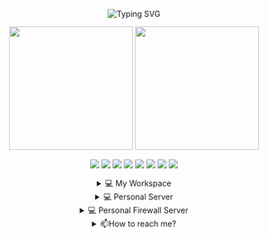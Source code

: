 
<p align='center' href="https://github.com/georgekhananaev">  
<img src="https://readme-typing-svg.demolab.com?font=Georgia&size=22&duration=2000&pause=3000&color=062174FF&center=true&multiline=true&width=840&height=120&lines=Hi+there+👋;I'm+George+Khananaev.;Python Full Stack Developer+With+3+Years+of+Experience.;Specializing+on+Web+Applications+%7C+Bots+%7C+Micro+Services+%7C+Data+Processing+%7C+More..." alt="Typing SVG" />
</p>






<p align='center'>
  <a href="#"><img src="https://github-readme-stats.vercel.app/api/top-langs/?username=georgekhananaev&theme=blue-green" height="220"></a>
  <a href="#"><img src="https://github-readme-stats.vercel.app/api?username=georgekhananaev&show_icons=true&count_private=true&theme=dark" height="220"></a><br>
  
  
  
 
</p>
<p align='center'>  
<img src="https://img.shields.io/badge/Python-14354C?style=for-the-badge&logo=python&logoColor=white" />
<img src="https://img.shields.io/badge/Java-ED8B00?style=for-the-badge&logo=java&logoColor=white" />
<img src="https://img.shields.io/badge/JavaScript-F7DF1E?style=for-the-badge&logo=javascript&logoColor=black" />
<img src="https://img.shields.io/badge/React-20232A?style=for-the-badge&logo=react&logoColor=61DAFB" />
<img src="https://img.shields.io/badge/HTML5-E34F26?style=for-the-badge&logo=html5&logoColor=white" />
<img src="https://img.shields.io/badge/Sass-CC6699?style=for-the-badge&logo=sass&logoColor=white" />
<img src="https://img.shields.io/badge/CSS3-1572B6?style=for-the-badge&logo=css3&logoColor=white" />
   <a href="https://visitorbadge.io/status?path=https%3A%2F%2Fgithub.com%2Fgeorgekhananaev"><img src="https://api.visitorbadge.io/api/visitors?path=https%3A%2F%2Fgithub.com%2Fgeorgekhananaev&countColor=%23263759" /></a>
</p>




<details align='center'>
  <summary>💻 My Workspace</summary>
  <br>
  <img src="https://img.shields.io/badge/windows-%230078D6.svg?&style=for-the-badge&logo=windows&logoColor=white" />
  <img src="https://img.shields.io/badge/AMD%20Ryzen_9_5950X-ED1C24?style=for-the-badge&logo=amd&logoColor=white" />
  <img src="https://img.shields.io/badge/RAM-32GB-%230071C5.svg?&style=for-the-badge&logoColor=white" />
  <img src="https://img.shields.io/badge/nvidia-rtx%203080-%2376B900.svg?&style=for-the-badge&logo=nvidia&logoColor=white" />
<br>
</details>

<details align='center'>
  <summary>💻 Personal Server</summary>
  <br>
  <img src="https://img.shields.io/badge/proxmox-%23E57000.svg?&style=for-the-badge&logo=proxmox&logoColor=white" />
  <img src="https://img.shields.io/badge/Intel%20Core_i7_8th-0071C5?style=for-the-badge&logo=intel&logoColor=white" />
  <img src="https://img.shields.io/badge/RAM-64GB-%230071C5.svg?&style=for-the-badge&logoColor=white" /><br>
  <img src="https://img.shields.io/badge/Ubuntu-E95420?style=for-the-badge&logo=ubuntu&logoColor=white" />
  <img src="https://img.shields.io/badge/Containers-2CA5E0?style=for-the-badge&logo=docker&logoColor=white" />
  <br>
</details>

<details align='center'>
  <summary>💻 Personal Firewall Server</summary>
  <br>
  <img src="https://img.shields.io/badge/proxmox-%23E57000.svg?&style=for-the-badge&logo=proxmox&logoColor=white" />
  <img src="https://img.shields.io/badge/Intel%20Celeron_12th_J6412-0071C5?style=for-the-badge&logo=intel&logoColor=white" />
  <img src="https://img.shields.io/badge/RAM-16GB-%230071C5.svg?&style=for-the-badge&logoColor=white" /><br>
  <img src="https://img.shields.io/badge/-pfSense-%23212121?style=for-the-badge&logo=pfsense&logoColor=white" />
  <img src="https://img.shields.io/badge/home%20assistant-%2341BDF5.svg?style=for-the-badge&logo=home-assistant&logoColor=white" />
  <img src="https://img.shields.io/badge/Containers-2CA5E0?style=for-the-badge&logo=docker&logoColor=white" />
<br>
</details>



<details align='center'>
  <summary>📫How to reach me?</summary>
  <br>
  <a href="https://www.linkedin.com/in/georgekhananaev/">
    <img src="https://img.shields.io/badge/linkedin-%230077B5.svg?&style=for-the-badge&logo=linkedin&logoColor=white" />
  </a>
  
   <a href="mailto:george.khananaev@gmail.com">
    <img src="https://img.shields.io/badge/Gmail-D14836?style=for-the-badge&logo=gmail&logoColor=white" />
  </a>

</details>
